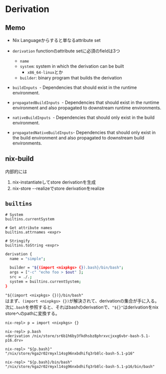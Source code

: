 # Derivation

## Memo

* Nix Languageからすると単なるattribute set
* `derivation` functionのattribute setに必須のfieldは3つ
  * `name`
  * `system`: system in which the derivation can be built
    * `x86_64-linux`とか
  * `builder`: binary program that builds the derivation

* `buildInputs `- Dependencies that should exist in the runtime environment.
* `propagatedBuildInputs `- Dependencies that should exist in the runtime environment and also propagated to downstream runtime environments.
* `nativeBuildInputs `- Dependencies that should only exist in the build environment.
* `propagatedNativeBuildInputs`- Dependencies that should only exist in the build environment and also propagated to downstream build environments.


## nix-build

内部的には

1. nix-instantiateしてstore derivationを生成
2. nix-store --realizeでstore derivationをrealize


## `builtins`

```
# System
builtins.currentSystem

# Get attribute names
builtins.attrnames <expr>

# Stringify
builtins.toString <expr>
```

```sh
derivation {
  name = "simple";

  builder = "${(import <nixpkgs> {}).bash}/bin/bash";
  args = ["-c" "echo foo > $out" ];
  src = ./.;
  system = builtins.currentSystem;
}
```

`"${(import <nixpkgs> {})}/bin/bash"`  
はまず、`(import <nixpkgs> {})`が解決されて、derivationの集合が手に入る。  
次に`.bash`を参照すると、それはbashのderivationで、`"${}"`はderivationをnix storeへのpathに変換する。  

```text
nix-repl> p = import <nixpkgs> {}

nix-repl> p.bash
«derivation /nix/store/sr6b1h6by3fkdhsbz8phrxvcjxxg6vbr-bash-5.1-p16.drv»

nix-repl> "${p.bash}"
"/nix/store/kga2r02rmyxl14sg96nxbdhifq3rb8lc-bash-5.1-p16"

nix-repl> "${p.bash}/bin/bash"
"/nix/store/kga2r02rmyxl14sg96nxbdhifq3rb8lc-bash-5.1-p16/bin/bash"
```



